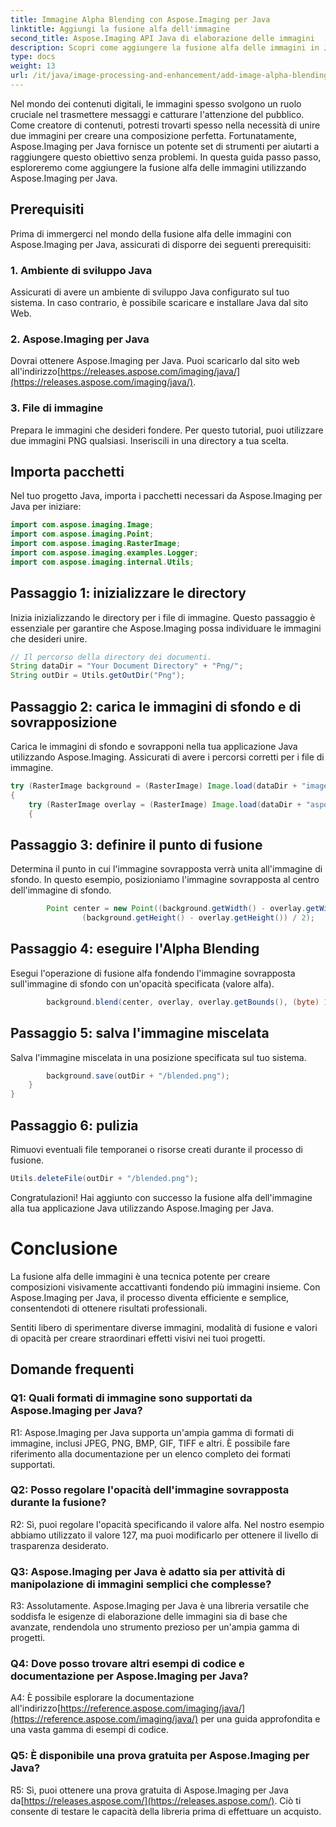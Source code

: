 ```yaml
---
title: Immagine Alpha Blending con Aspose.Imaging per Java
linktitle: Aggiungi la fusione alfa dell'immagine
second_title: Aspose.Imaging API Java di elaborazione delle immagini
description: Scopri come aggiungere la fusione alfa delle immagini in Java utilizzando Aspose.Imaging. Crea straordinari effetti visivi con una guida passo passo.
type: docs
weight: 13
url: /it/java/image-processing-and-enhancement/add-image-alpha-blending/
---
```

Nel mondo dei contenuti digitali, le immagini spesso svolgono un ruolo cruciale nel trasmettere messaggi e catturare l'attenzione del pubblico. Come creatore di contenuti, potresti trovarti spesso nella necessità di unire due immagini per creare una composizione perfetta. Fortunatamente, Aspose.Imaging per Java fornisce un potente set di strumenti per aiutarti a raggiungere questo obiettivo senza problemi. In questa guida passo passo, esploreremo come aggiungere la fusione alfa delle immagini utilizzando Aspose.Imaging per Java.

## Prerequisiti

Prima di immergerci nel mondo della fusione alfa delle immagini con Aspose.Imaging per Java, assicurati di disporre dei seguenti prerequisiti:

### 1. Ambiente di sviluppo Java
Assicurati di avere un ambiente di sviluppo Java configurato sul tuo sistema. In caso contrario, è possibile scaricare e installare Java dal sito Web.

### 2. Aspose.Imaging per Java
Dovrai ottenere Aspose.Imaging per Java. Puoi scaricarlo dal sito web all'indirizzo[https://releases.aspose.com/imaging/java/](https://releases.aspose.com/imaging/java/).

### 3. File di immagine
Prepara le immagini che desideri fondere. Per questo tutorial, puoi utilizzare due immagini PNG qualsiasi. Inseriscili in una directory a tua scelta.

## Importa pacchetti

Nel tuo progetto Java, importa i pacchetti necessari da Aspose.Imaging per Java per iniziare:

```java
import com.aspose.imaging.Image;
import com.aspose.imaging.Point;
import com.aspose.imaging.RasterImage;
import com.aspose.imaging.examples.Logger;
import com.aspose.imaging.internal.Utils;
```

## Passaggio 1: inizializzare le directory

Inizia inizializzando le directory per i file di immagine. Questo passaggio è essenziale per garantire che Aspose.Imaging possa individuare le immagini che desideri unire.

```java
// Il percorso della directory dei documenti.
String dataDir = "Your Document Directory" + "Png/";
String outDir = Utils.getOutDir("Png");
```

## Passaggio 2: carica le immagini di sfondo e di sovrapposizione

Carica le immagini di sfondo e sovrapponi nella tua applicazione Java utilizzando Aspose.Imaging. Assicurati di avere i percorsi corretti per i file di immagine.

```java
try (RasterImage background = (RasterImage) Image.load(dataDir + "image0.png"))
{
    try (RasterImage overlay = (RasterImage) Image.load(dataDir + "aspose_logo.png"))
    {
```

## Passaggio 3: definire il punto di fusione

Determina il punto in cui l'immagine sovrapposta verrà unita all'immagine di sfondo. In questo esempio, posizioniamo l'immagine sovrapposta al centro dell'immagine di sfondo.

```java
        Point center = new Point((background.getWidth() - overlay.getWidth()) / 2,
                (background.getHeight() - overlay.getHeight()) / 2);
```

## Passaggio 4: eseguire l'Alpha Blending

Esegui l'operazione di fusione alfa fondendo l'immagine sovrapposta sull'immagine di sfondo con un'opacità specificata (valore alfa).

```java
        background.blend(center, overlay, overlay.getBounds(), (byte) 127);
```

## Passaggio 5: salva l'immagine miscelata

Salva l'immagine miscelata in una posizione specificata sul tuo sistema.

```java
        background.save(outDir + "/blended.png");
    }
}
```

## Passaggio 6: pulizia

Rimuovi eventuali file temporanei o risorse creati durante il processo di fusione.

```java
Utils.deleteFile(outDir + "/blended.png");
```

Congratulazioni! Hai aggiunto con successo la fusione alfa dell'immagine alla tua applicazione Java utilizzando Aspose.Imaging per Java.

# Conclusione

La fusione alfa delle immagini è una tecnica potente per creare composizioni visivamente accattivanti fondendo più immagini insieme. Con Aspose.Imaging per Java, il processo diventa efficiente e semplice, consentendoti di ottenere risultati professionali.

Sentiti libero di sperimentare diverse immagini, modalità di fusione e valori di opacità per creare straordinari effetti visivi nei tuoi progetti.

## Domande frequenti

### Q1: Quali formati di immagine sono supportati da Aspose.Imaging per Java?

R1: Aspose.Imaging per Java supporta un'ampia gamma di formati di immagine, inclusi JPEG, PNG, BMP, GIF, TIFF e altri. È possibile fare riferimento alla documentazione per un elenco completo dei formati supportati.

### Q2: Posso regolare l'opacità dell'immagine sovrapposta durante la fusione?

R2: Sì, puoi regolare l'opacità specificando il valore alfa. Nel nostro esempio abbiamo utilizzato il valore 127, ma puoi modificarlo per ottenere il livello di trasparenza desiderato.

### Q3: Aspose.Imaging per Java è adatto sia per attività di manipolazione di immagini semplici che complesse?

R3: Assolutamente. Aspose.Imaging per Java è una libreria versatile che soddisfa le esigenze di elaborazione delle immagini sia di base che avanzate, rendendola uno strumento prezioso per un'ampia gamma di progetti.

### Q4: Dove posso trovare altri esempi di codice e documentazione per Aspose.Imaging per Java?

 A4: È possibile esplorare la documentazione all'indirizzo[https://reference.aspose.com/imaging/java/](https://reference.aspose.com/imaging/java/) per una guida approfondita e una vasta gamma di esempi di codice.

### Q5: È disponibile una prova gratuita per Aspose.Imaging per Java?

 R5: Sì, puoi ottenere una prova gratuita di Aspose.Imaging per Java da[https://releases.aspose.com/](https://releases.aspose.com/). Ciò ti consente di testare le capacità della libreria prima di effettuare un acquisto.